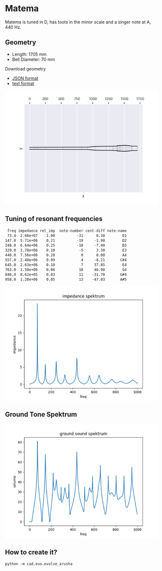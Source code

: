 # Matema

Matema is tuned in D, has toots in the minor scale and a singer note at A, 440 Hz.

## Geometry

* Length: 1705 mm
* Bell Diameter: 70 mm

Download geometry

* [JSON format](geo.json)
* [text format](formated_geo.txt)

![Impedance Spektrum](shape.png)

## Tuning of resonant frequencies

```
 freq impedance rel_imp  note-number cent-diff note-name
 73.4  2.66e+07    1.00          -31      0.38        D1
147.0  5.71e+06    0.21          -19     -1.98        D2
248.0  6.64e+06    0.25          -10     -7.40        B3
329.0  2.78e+06    0.10           -5      3.30        E3
440.0  7.56e+06    0.28            0      0.00        A4
557.0  2.48e+06    0.09            4     -8.21       C#4
645.0  2.63e+06    0.10            7     37.85        E4
763.0  1.50e+06    0.06           10     46.98        G4
846.0  8.62e+05    0.03           11    -31.78       G#4
958.0  1.20e+06    0.05           13    -47.03       A#5
```

![Impedance Spektrum](impedance_spektrum.png)

## Ground Tone Spektrum

![Impedance Spektrum](ground_spektrum.png)

## How to create it?

```
python -m cad.evo.evolve_arusha
```